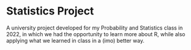 # Statistics Project

A university project developed for my Probability and Statistics class in 2022, in which
we had the opportunity to learn more about R, while also applying what we learned in class
in a (imo) better way.
